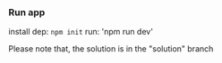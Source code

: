 ### Run app
install dep: `npm init`
run: 'npm run dev'

Please note that, the solution is in the "solution" branch

